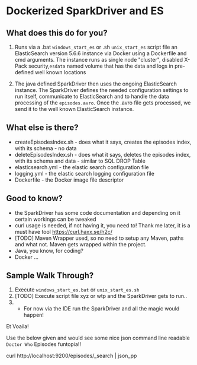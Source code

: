 # Dockerized SparkDriver and ES #

What does this do for you?
-
1. Runs via a .bat `windows_start_es` or .sh `unix_start_es` script file an ElasticSearch version 5.6.6 instance via Docker using a Dockerfile and cmd arguments.
The instance runs as single node "cluster", disabled X-Pack security,`esdata` named volume that has the data and logs in pre-defined well known locations

2. The java defined SparkDriver then uses the ongoing ElasticSearch instance.
The SparkDriver defines the needed configuration settings to run itself, communicate to ElasticSearch and to handle the data processing of the `episodes.avro`.
Once the .avro file gets processed, we send it to the well known ElasticSearch instance.

What else is there?
-

- createEpisodesIndex.sh    - does what it says, creates the episodes index, with its schema - no data
- deleteEpisodesIndex.sh    - does what it says, deletes the episodes index, with its schema and data - similar to SQL DROP Table
- elasticsearch.yml         - the elastic search configuration file
- logging.yml               - the elastic search logging configuration file
- Dockerfile                - the Docker image file descriptor

Good to know?
-
- the SparkDriver has some code documentation and depending on it certain workings can be tweaked
- curl usage is needed, if not having it, you need to! Thank me later, it is a must have tool https://curl.haxx.se/h2c/
- [TODO] Maven Wrapper used, so no need to setup any Maven, paths and what not. Maven gets wrapped within the project.
- Java, you know, for coding?
- Docker ...

Sample Walk Through?
-

1. Execute `windows_start_es.bat` or `unix_start_es.sh`
2. [TODO] Execute script file xyz or wtp and the SparkDriver gets to run.. 
2. * For now via the IDE run the SparkDriver and all the magic would happen!

Et Voaila!

Use the below given and would see some nice json command line readable `Doctor Who` Episodes funtopia!!

curl http://localhost:9200/episodes/_search | json_pp
